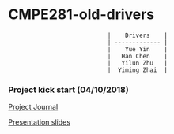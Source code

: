 # CMPE281-old-drivers

								|    Drivers    |
								| ------------- |
								|    Yue Yin    |
								|   Han Chen    |
								|   Yilun Zhu   |
								|  Yiming Zhai  |

### Project kick start (04/10/2018)

[Project Journal](https://github.com/nguyensjsu/team281-old-drivers/blob/master/project_journal.md)

[Presentation slides](https://docs.google.com/presentation/d/1rKvXEk6vKzyf8yvVJYAXjASgvetSBaczicam_ZGfrr0/edit?usp=sharing)
